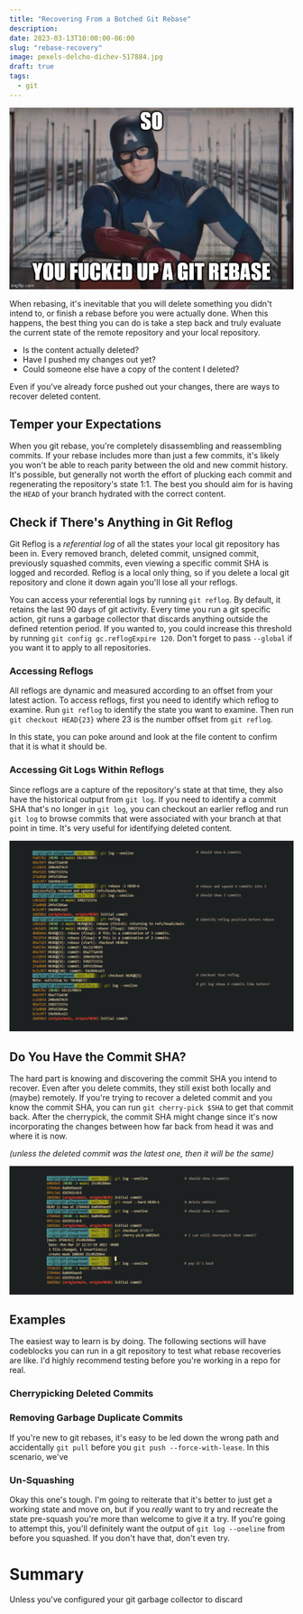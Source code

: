 ```yaml
---
title: "Recovering From a Botched Git Rebase"
description:
date: 2023-03-13T10:00:00-06:00
slug: "rebase-recovery"
image: pexels-delcho-dichev-517884.jpg
draft: true
tags:
  - git
---
```


![we've all been there](rebase-messup.jpg)

When rebasing, it's inevitable that you will delete something you didn't intend to, or finish a rebase before you were actually done. When this happens, the best thing you can do is take a step back and truly evaluate the current state of the remote repository and your local repository.

- Is the content actually deleted?
- Have I pushed my changes out yet?
- Could someone else have a copy of the content I deleted?

Even if you've already force pushed out your changes, there are ways to recover deleted content.

## Temper your Expectations

When you git rebase, you're completely disassembling and reassembling commits. If your rebase includes more than just a few commits, it's likely you won't be able to reach parity between the old and new commit history. It's possible, but generally not worth the effort of plucking each commit and regenerating the repository's state 1:1. The best you should aim for is having the `HEAD` of your branch hydrated with the correct content.

## Check if There's Anything in Git Reflog

Git Reflog is a _referential log_ of all the states your local git repository has been in. Every removed branch, deleted commit, unsigned commit, previously squashed commits, even viewing a specific commit SHA is logged and recorded. Reflog is a local only thing, so if you delete a local git repository and clone it down again you'll lose all your reflogs.

You can access your referential logs by running `git reflog`. By default, it retains the last 90 days of git activity. Every time you run a git specific action, git runs a garbage collector that discards anything outside the defined retention period. If you wanted to, you could increase this threshold by running `git config gc.reflogExpire 120`. Don't forget to pass `--global` if you want it to apply to all repositories.

### Accessing Reflogs

All reflogs are dynamic and measured according to an offset from your latest action. To access reflogs, first you need to identify which reflog to examine. Run `git reflog` to identify the state you want to examine. Then run `git checkout HEAD{23}` where 23 is the number offset from `git reflog`.

In this state, you can poke around and look at the file content to confirm that it is what it should be.

### Accessing Git Logs Within Reflogs

Since reflogs are a capture of the repository's state at that time, they also have the historical output from `git log`. If you need to identify a commit SHA that's no longer in `git log`, you can checkout an earlier reflog and run `git log` to browse commits that were associated with your branch at that point in time. It's very useful for identifying deleted content.

![Even reflogs have logs](reflog-log.png)

## Do You Have the Commit SHA?

The hard part is knowing and discovering the commit SHA you intend to recover. Even after you delete commits, they still exist both locally and (maybe) remotely. If you're trying to recover a deleted commit and you know the commit SHA, you can run `git cherry-pick $SHA` to get that commit back. After the cherrypick, the commit SHA might change since it's now incorporating the changes between how far back from head it was and where it is now.

_(unless the deleted commit was the latest one, then it will be the same)_

![Commits never die, they just fade away](soft-delete.png)

## Examples

The easiest way to learn is by doing. The following sections will have codeblocks you can run in a git repository to test what rebase recoveries are like. I'd highly recommend testing before you're working in a repo for real.

### Cherrypicking Deleted Commits

### Removing Garbage Duplicate Commits

If you're new to git rebases, it's easy to be led down the wrong path and accidentally `git pull` before you `git push --force-with-lease`. In this scenario, we've

### Un-Squashing

Okay this one's tough. I'm going to reiterate that it's better to just get a working state and move on, but if you _really_ want to try and recreate the state pre-squash you're more than welcome to give it a try. If you're going to attempt this, you'll definitely want the output of `git log --oneline` from before you squashed. If you don't have that, don't even try.

# Summary

Unless you've configured your git garbage collector to discard
